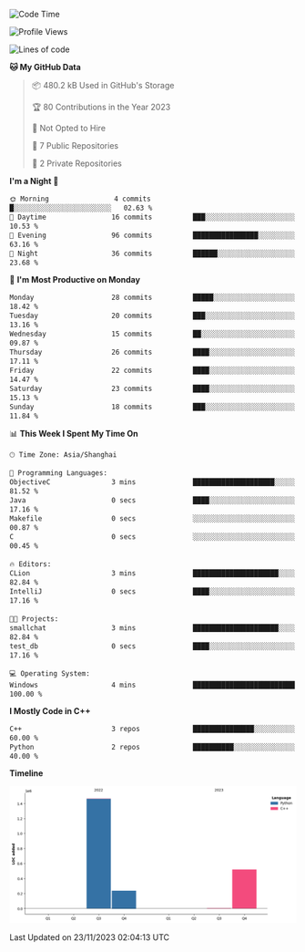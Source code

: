 <!--START_SECTION:waka-->
![Code Time](http://img.shields.io/badge/Code%20Time-59%20hrs%2045%20mins-blue)

![Profile Views](http://img.shields.io/badge/Profile%20Views-57-blue)

![Lines of code](https://img.shields.io/badge/From%20Hello%20World%20I%27ve%20Written-2.2%20million%20lines%20of%20code-blue)

**🐱 My GitHub Data** 

> 📦 480.2 kB Used in GitHub's Storage 
 > 
> 🏆 80 Contributions in the Year 2023
 > 
> 🚫 Not Opted to Hire
 > 
> 📜 7 Public Repositories 
 > 
> 🔑 2 Private Repositories 
 > 
**I'm a Night 🦉** 

```text
🌞 Morning                4 commits           █░░░░░░░░░░░░░░░░░░░░░░░░   02.63 % 
🌆 Daytime                16 commits          ███░░░░░░░░░░░░░░░░░░░░░░   10.53 % 
🌃 Evening                96 commits          ████████████████░░░░░░░░░   63.16 % 
🌙 Night                  36 commits          ██████░░░░░░░░░░░░░░░░░░░   23.68 % 
```
📅 **I'm Most Productive on Monday** 

```text
Monday                   28 commits          █████░░░░░░░░░░░░░░░░░░░░   18.42 % 
Tuesday                  20 commits          ███░░░░░░░░░░░░░░░░░░░░░░   13.16 % 
Wednesday                15 commits          ██░░░░░░░░░░░░░░░░░░░░░░░   09.87 % 
Thursday                 26 commits          ████░░░░░░░░░░░░░░░░░░░░░   17.11 % 
Friday                   22 commits          ████░░░░░░░░░░░░░░░░░░░░░   14.47 % 
Saturday                 23 commits          ████░░░░░░░░░░░░░░░░░░░░░   15.13 % 
Sunday                   18 commits          ███░░░░░░░░░░░░░░░░░░░░░░   11.84 % 
```


📊 **This Week I Spent My Time On** 

```text
🕑︎ Time Zone: Asia/Shanghai

💬 Programming Languages: 
ObjectiveC               3 mins              ████████████████████░░░░░   81.52 % 
Java                     0 secs              ████░░░░░░░░░░░░░░░░░░░░░   17.16 % 
Makefile                 0 secs              ░░░░░░░░░░░░░░░░░░░░░░░░░   00.87 % 
C                        0 secs              ░░░░░░░░░░░░░░░░░░░░░░░░░   00.45 % 

🔥 Editors: 
CLion                    3 mins              █████████████████████░░░░   82.84 % 
IntelliJ                 0 secs              ████░░░░░░░░░░░░░░░░░░░░░   17.16 % 

🐱‍💻 Projects: 
smallchat                3 mins              █████████████████████░░░░   82.84 % 
test_db                  0 secs              ████░░░░░░░░░░░░░░░░░░░░░   17.16 % 

💻 Operating System: 
Windows                  4 mins              █████████████████████████   100.00 % 
```

**I Mostly Code in C++** 

```text
C++                      3 repos             ███████████████░░░░░░░░░░   60.00 % 
Python                   2 repos             ██████████░░░░░░░░░░░░░░░   40.00 % 
```



**Timeline**

![Lines of Code chart](https://raw.githubusercontent.com/LeKZzzz/LeKZzzz/master/assets/bar_graph.png)


 Last Updated on 23/11/2023 02:04:13 UTC
<!--END_SECTION:waka-->
